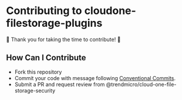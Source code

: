 # Contributing to cloudone-filestorage-plugins

:tada: Thank you for taking the time to contribute! :tada:

## How Can I Contribute

- Fork this repository
- Commit your code with message following [Conventional Commits](https://www.conventionalcommits.org/en/v1.0.0-beta.2/).
- Submit a PR and request review from @trendmicro/cloud-one-file-storage-security
